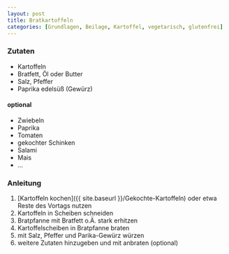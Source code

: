 ```yaml
---
layout: post
title: Bratkartoffeln
categories: [Grundlagen, Beilage, Kartoffel, vegetarisch, glutenfrei]
---
```


### Zutaten

- Kartoffeln
- Bratfett, Öl oder Butter
- Salz, Pfeffer
- Paprika edelsüß (Gewürz)

#### optional
- Zwiebeln
- Paprika
- Tomaten
- gekochter Schinken
- Salami
- Mais
- ...

### Anleitung

1. [Kartoffeln kochen]({{ site.baseurl }}/Gekochte-Kartoffeln) oder etwa Reste des Vortags nutzen
2. Kartoffeln in Scheiben schneiden
3. Bratpfanne mit Bratfett o.Ä. stark erhitzen
4. Kartoffelscheiben in Bratpfanne braten
5. mit Salz, Pfeffer und Parika-Gewürz würzen
6. weitere Zutaten hinzugeben und mit anbraten (optional)
